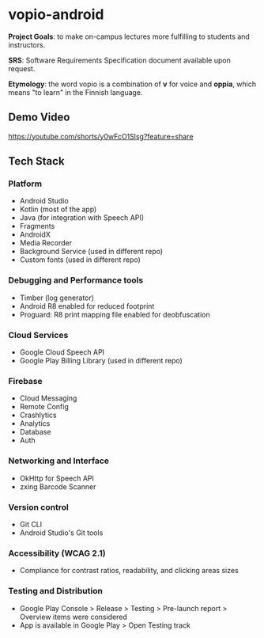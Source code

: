 # vopio-android

**Project Goals**:  to make on-campus lectures more fulfilling to students and instructors.

**SRS**: Software Requirements Specification document available upon request.

**Etymology**: the word vopio is a combination of **v** for voice and **oppia**, which means "to learn" in the Finnish language.

## Demo Video
https://youtube.com/shorts/y0wFcO1Slsg?feature=share

## Tech Stack
### Platform
* Android Studio
* Kotlin (most of the app)
* Java (for integration with Speech API)
* Fragments
* AndroidX
* Media Recorder
* Background Service (used in different repo)
* Custom fonts (used in different repo)

### Debugging and Performance tools
* Timber (log generator)
* Android R8 enabled for reduced footprint
* Proguard: R8 print mapping file enabled for deobfuscation

### Cloud Services
* Google Cloud Speech API
* Google Play Billing Library (used in different repo)

### Firebase
* Cloud Messaging
* Remote Config
* Crashlytics
* Analytics
* Database
* Auth

### Networking and Interface
* OkHttp for Speech API
* zxing Barcode Scanner

### Version control
* Git CLI
* Android Studio's Git tools

### Accessibility (WCAG 2.1)
* Compliance for contrast ratios, readability, and clicking areas sizes

### Testing and Distribution
* Google Play Console > Release > Testing > Pre-launch report > Overview items were considered
* App is available in Google Play > Open Testing track
